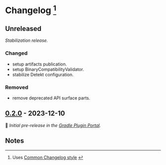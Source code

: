 # Changelog [^1]


## Unreleased

[//]: # (Changed, Added, Removed, Fixed)

_Stabilization release._

### Changed
- setup artifacts publication.
- setup BinaryCompatibilityValidator.
- stabilize Detekt configuration.

### Removed
- remove deprecated API surface parts.


## [0.2.0] - 2023-12-10

🌱 _Initial pre-release in the [Gradle Plugin Portal](https://plugins.gradle.org/plugin/io.github.fluxo-kt.fluxo-kmp-conf)._


## Notes

[0.2.0]: https://github.com/fluxo-kt/fluxo-kmp-conf/releases/tag/v0.2.0

[^1]: Uses [Common Changelog style](https://common-changelog.org/) [^2]
[^2]: https://github.com/vweevers/common-changelog#readme
